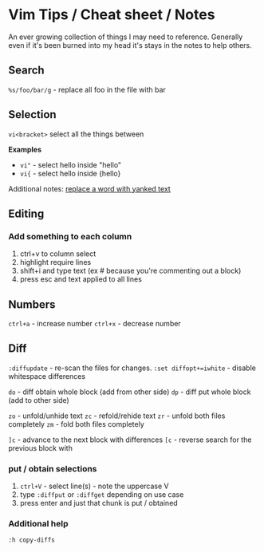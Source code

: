 # Vim Tips / Cheat sheet / Notes

An ever growing collection of things I may need to reference. Generally even if it's been burned
into my head it's stays in the notes to help others.


## Search

`%s/foo/bar/g` - replace all foo in the file with bar


## Selection

`vi<bracket>` select all the things between <bracket>

**Examples**

 - `vi"` - select hello inside "hello"
 - `vi{` - select hello inside {hello}

Additional notes: [replace a word with yanked text](https://vim.fandom.com/wiki/Replace_a_word_with_yanked_text)


## Editing

### Add something to each column

1. ctrl+v to column select
2. highlight require lines
3. shift+i and type text (ex # because you're commenting out a block)
4. press esc and text applied to all lines


## Numbers

`ctrl+a` - increase number
`ctrl+x` - decrease number


## Diff

`:diffupdate` - re-scan the files for changes.
`:set diffopt+=iwhite` - disable whitespace differences

`do` - diff obtain whole block (add from other side)
`dp` - diff put whole block (add to other side)

`zo` - unfold/unhide text
`zc` - refold/rehide text
`zr` - unfold both files completely
`zm` - fold both files completely

`]c` - advance to the next block with differences
`[c` - reverse search for the previous block with 

### put / obtain selections

1. `ctrl+V` - select line(s) - note the uppercase V
2. type `:diffput` or `:diffget` depending on use case
3. press enter and just that chunk is put / obtained


### Additional help

`:h copy-diffs`


